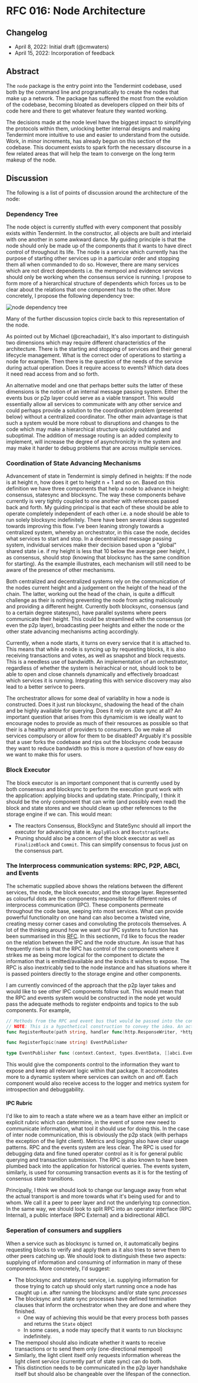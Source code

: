 # RFC 016: Node Architecture

## Changelog

- April 8, 2022: Initial draft (@cmwaters)
- April 15, 2022: Incorporation of feedback

## Abstract

The `node` package is the entry point into the Tendermint codebase, used both by the command line and programatically to create the nodes that make up a network. The package has suffered the most from the evolution of the codebase, becoming bloated as developers clipped on their bits of code here and there to get whatever feature they wanted working.

The decisions made at the node level have the biggest impact to simplifying the protocols within them, unlocking better internal designs and making Tendermint more intuitive to use and easier to understand from the outside. Work, in minor increments, has already begun on this section of the codebase. This document exists to spark forth the necessary discourse in a few related areas that will help the team to converge on the long term makeup of the node.

## Discussion

The following is a list of points of discussion around the architecture of the node:

### Dependency Tree

The node object is currently stuffed with every component that possibly exists within Tendermint. In the constructor, all objects are built and interlaid with one another in some awkward dance. My guiding principle is that the node should only be made up of the components that it wants to have direct control of throughout its life. The node is a service which currently has the purpose of starting other services up in a particular order and stopping them all when commanded to do so. However, there are many services which are not direct dependents i.e. the mempool and evidence services should only be working when the consensus service is running. I propose to form more of a hierarchical structure of dependents which forces us to be clear about the relations that one component has to the other. More concretely, I propose the following dependency tree:

![node dependency tree](./images/node-dependency-tree.svg)

Many of the further discussion topics circle back to this representation of the node.

As pointed out by Michael (@creachadair), It's also important to distinguish two dimensions which may require different characteristics of the architecture. There is the starting and stopping of services and their general lifecycle management. What is the correct oder of operations to starting a node for example. Then there is the question of the needs of the service during actual operation. Does it require access to events? Which data does it need read access from and so forth.

An alternative model and one that perhaps better suits the latter of these dimensions is the notion of an internal message passing system. Either the events bus or p2p layer could serve as a viable transport. This would essentially allow all services to communicate with any other service and could perhaps provide a solution to the coordination problem (presented below) without a centralized coordinator. The other main advantage is that such a system would be more robust to disruptions and changes to the code which may make a hierarchical structure quickly outdated and suboptimal. The addition of message routing is an added complexity to implement, will increase the degree of asynchronicity in the system and may make it harder to debug problems that are across multiple services.

### Coordination of State Advancing Mechanisms

Advancement of state in Tendermint is simply defined in heights: If the node is at height n, how does it get to height n + 1 and so on. Based on this definition we have three components that help a node to advance in height: consensus, statesync and blocksync. The way these components behave currently is very tightly coupled to one another with references passed back and forth. My guiding principal is that each of these should be able to operate completely independent of each other i.e. a node should be able to run solely blocksync indefinitely. There have been several ideas suggested towards improving this flow. I've been leaning strongly towards a centralized system, whereby an orchestrator, in this case the node, decides what services to start and stop.
In a decentralized message passing system, individual services make their decision based upon a "global" shared state i.e. if my height is less that 10 below the average peer height, I as consensus, should stop (knowing that blocksync has the same condition for starting). As the example illustrates, each mechanism will still need to be aware of the presence of other mechanisms.

Both centralized and decentralized systems rely on the communication of the nodes current height and a judgement on the height of the head of the chain. The latter, working out the head of the chain, is quite a difficult challenge as their is nothing preventing the node from acting maliciously and providing a different height. Currently both blocksync, consensus (and to a certain degree statesync), have parallel systems where peers communicate their height. This could be streamlined with the consensus (or even the p2p layer), broadcasting peer heights and either the node or the other state advancing mechanisms acting accordingly.

Currently, when a node starts, it turns on every service that it is attached to. This means that while a node is syncing up by requesting blocks, it is also receiving transactions and votes, as well as snapshot and block requests. This is a needless use of bandwidth. An implementation of an orchestrator, regardless of whether the system is heirachical or not, should look to be able to open and close channels dynamically and effectively broadcast which services it is running. Integrating this with service discovery may also lead to a better serivce to peers.

The orchestrator allows for some deal of variablity in how a node is constructed. Does it just run blocksync, shadowing the head of the chain and be highly available for querying. Does it rely on state sync at all? An important question that arises from this dynamicism is we ideally want to encourage nodes to provide as much of their resources as possible so that their is a healthy amount of providers to consumers. Do we make all services compulsory or allow for them to be disabled? Arguably it's possible that a user forks the codebase and rips out the blocksync code because they want to reduce bandwidth so this is more a question of how easy do we want to make this for users.

### Block Executor

The block executor is an important component that is currently used by both consensus and blocksync to perform the execution grunt work with the application: applying blocks and updating state. Principally, I think it should be the only component that can write (and possibly even read) the block and state stores and we should clean up other references to the storage engine if we can. This would mean:

- The reactors Consensus, BlockSync and StateSync should all import the executor for advancing state ie.  `ApplyBlock` and `BootstrapState`.
- Pruning should also be a concern of the block executor as well as `FinalizeBlock` and `Commit`. This can simplify consensus to focus just on the consensus part.

### The Interprocess communication systems: RPC, P2P, ABCI, and Events

The schematic supplied above shows the relations between the different services, the node, the block executor, and the storage layer. Represented as colourful dots are the components responsible for different roles of interprocess communication (IPC). These components permeate throughout the code base, seeping into most services. What can provide powerful functionality on one hand can also become a twisted vine, creating messy corner cases and convoluting the protocols themselves. A lot of the thinking around
how we want our IPC systens to function has been summarised in this [RFC](./rfc-002-ipc-ecosystem.md). In this sectionm, I'd like to focus the reader on the relation between the IPC and the node structure. An issue that has frequently risen is that the RPC has control of the components where it strikes me as being more logical for the component to dictate the information that is emitted/available and the knobs it wishes to expose. The RPC is also inextricably tied to the node instance and has situations where it is passed pointers directly to the storage engine and other components.

I am currently convinced of the approach that the p2p layer takes and would like to see other IPC components follow suit. This would mean that the RPC and events system would be constructed in the node yet would pass the adequate methods to register endpoints and topics to the sub components. For example,

```go
// Methods from the RPC and event bus that would be passed into the constructor of components like "consensus"
// NOTE: This is a hypothetical construction to convey the idea. An actual implementation may differ.
func RegisterRoute(path string, handler func(http.ResponseWriter, *http.Request))

func RegisterTopic(name string) EventPublisher

type EventPublisher func (context.Context, types.EventData, []abci.Event)
```

This would give the components control to the information they want to expose and keep all relevant logic within that package. It accomodates more to a dynamic system where services can switch on and off. Each component would also receive access to the logger and metrics system for introspection and debuggability.

#### IPC Rubric

I'd like to aim to reach a state where we as a team have either an implicit or explicit rubric which can determine, in the event of some new need to communicate information, what tool it should use for doing this. In the case of inter node communication, this is obviously the p2p stack (with perhaps the exception of the light client). Metrics and logging also have clear usage patterns. RPC and the events system are less clear. The RPC is used for debugging data and fine tuned operator control as it is for general public querying and transaction submission. The RPC is also known to have been plumbed back into the application for historical queries. The events system, similarly, is used for consuming transaction events as it is for the testing of consensus state transitions.

Principally, I think we should look to change our language away from what the actual transport is and more towards what it's being used for and to whom. We call it a peer to peer layer and not the underlying tcp connection. In the same way, we should look to split RPC into an operator interface (RPC Internal), a public interface (RPC External) and a bidirectional ABCI.

### Seperation of consumers and suppliers

When a service such as blocksync is turned on, it automatically begins requesting blocks to verify and apply them as it also tries to serve them to other peers catching up. We should look to distinguish these two aspects: supplying of information and consuming of information in many of these components. More concretely, I'd suggest:

- The blocksync and statesync service, i.e. supplying information for those trying to catch up should only start running once a node has caught up i.e. after running the blocksync and/or state sync *processes*
- The blocksync and state sync processes have defined termination clauses that inform the orchestrator when they are done and where they finished.
    - One way of achieving this would be that every process both passes and returns the `State` object
    - In some cases, a node may specify that it wants to run blocksync indefinitely.
- The mempool should also indicate whether it wants to receive transactions or to send them only (one-directional mempool)
- Similarly, the light client itself only requests information whereas the light client service (currently part of state sync) can do both.
- This distinction needs to be communicated in the p2p layer handshake itself but should also be changeable over the lifespan of the connection.
